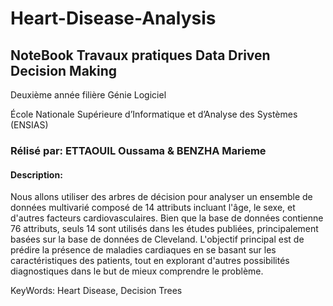 # Heart-Disease-Analysis

## NoteBook Travaux pratiques Data Driven Decision Making

Deuxième année filière Génie Logiciel

École Nationale Supérieure d’Informatique et d’Analyse des Systèmes (ENSIAS)

### Rélisé par: ETTAOUIL Oussama & BENZHA Marieme

#### Description: 

Nous allons utiliser des arbres de décision pour analyser un ensemble de données multivarié
composé de 14 attributs incluant l'âge, le sexe, et d'autres facteurs cardiovasculaires. Bien
que la base de données contienne 76 attributs, seuls 14 sont utilisés dans les études
publiées, principalement basées sur la base de données de Cleveland. L'objectif principal est
de prédire la présence de maladies cardiaques en se basant sur les caractéristiques des
patients, tout en explorant d'autres possibilités diagnostiques dans le but de mieux
comprendre le problème.

KeyWords: Heart Disease, Decision Trees

